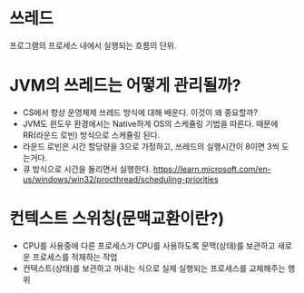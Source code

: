 # 쓰레드
 프로그램의 프로세스 내에서 실행되는 흐름의 단위.

# JVM의 쓰레드는 어떻게 관리될까?
 * CS에서 항상 운영체제 쓰레드 방식에 대해 배운다. 이것이 왜 중요할까?
 * JVM도 윈도우 환경에서는 Native하게 OS의 스케쥴링 기법을 따른다. 때문에 RR(라운드 로빈) 방식으로 스케쥴링 된다.
 * 라운드 로빈은 시간 할당량을 3으로 가정하고, 쓰레드의 실행시간이 8이면 3씩 도는거다.
 * 큐 방식으로 시간을 돌리면서 실행한다.
  https://learn.microsoft.com/en-us/windows/win32/procthread/scheduling-priorities

# 컨텍스트 스위칭(문맥교환이란?)
 * CPU를 사용중에 다른 프로세스가 CPU를 사용하도록 문맥(상태)를 보관하고 새로운 프로세스를 적재하는 작업
 * 컨텍스트(상태)를 보관하고 꺼내는 식으로 실제 실행되는 프로세스를 교체해주는 행위